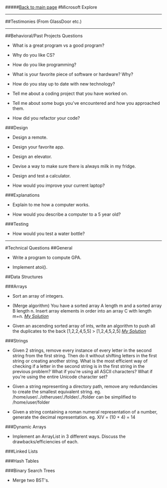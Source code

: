 #####[Back to main page](../README.md)
#Microsoft Explore

-----------
##Testimonies (From GlassDoor etc.)

----------------
##Behavioral/Past Projects Questions
- What is a great program vs a good program?

- Why do you like CS?

- How do you like programming?

- What is your favorite piece of software or hardware? Why?

- How do you stay up to date with new technology?

- Tell me about a coding project that you have worked on.

- Tell me about some bugs you've encountered and how you approached them.

- How did you refactor your code?

###Design
- Design a remote.

- Design your favorite app.

- Design an elevator.

- Devise a way to make sure there is always milk in my fridge.

- Design and test a calculator.

- How would you improve your current laptop?

###Explanations
- Explain to me how a computer works.

- How would you describe a computer to a 5 year old?

###Testing
- How would you test a water bottle?

------------
#Technical Questions
##General
- Write a program to compute GPA.

- Implement atoi().
	

##Data Structures

###Arrays
- Sort an array of integers.

- (Merge algorithm) You have a sorted array A length m and a sorted array B length n. Insert array elements in order into an array C with length m+n. [*My Solution*](Merge.java)

- Given an ascending sorted array of ints, write an algorithm to push all the duplicates to the back [1,2,2,4,5,5] > [1,2,4,5,2,5] [*My Solution*](PushDupesToBack.java)

###Strings
- Given 2 strings, remove every instance of every letter in the second string from the first string. Then do it without shifting letters in the first string or creating another string. What is the most efficient way of checking if a letter in the second string is in the first string in the previous problem? What if you're using all ASCII characters? What if you're using the entire Unicode character set?

- Given a string representing a directory path, remove any redundancies to create the smallest equivalent string.  eg. /home/user/../otheruser/./folder/../folder can be simplified to /home/user/folder

- Given a string containing a roman numeral representation of a number, generate the decimal representation.  eg. XIV = (10 + 4) = 14

###Dynamic Arrays
- Implement an ArrayList in 3 different ways. Discuss the drawbacks/efficiencies of each.

###Linked Lists

###Hash Tables

###Binary Search Trees
- Merge two BST's.

